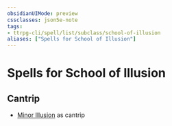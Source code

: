 ```yaml
---
obsidianUIMode: preview
cssclasses: json5e-note
tags:
- ttrpg-cli/spell/list/subclass/school-of-illusion
aliases: ["Spells for School of Illusion"]
---
```

# Spells for School of Illusion

## Cantrip

- [Minor Illusion](3-Mechanics/CLI/spells/minor-illusion.md "PHB") as cantrip